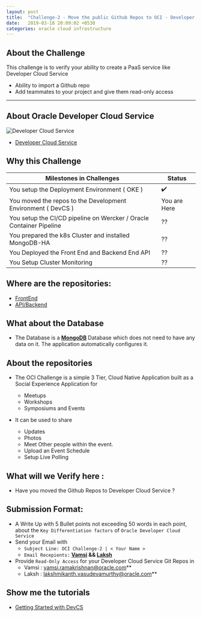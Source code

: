 ```yaml
---
layout: post
title:  "Challenge-2 - Move the public Github Repos to OCI - Developer Cloud Service"
date:   2019-03-18 20:09:02 +0530
categories: oracle cloud infrastructure
---
```



About the Challenge
---
This challenge is to verify your ability to create a PaaS service like Developer Cloud Service 
* Ability to import a Github repo
* Add teammates to your project and give them read-only access

-------------------


## About Oracle Developer Cloud Service 
![Developer Cloud Service](https://docs.oracle.com/en/cloud/paas/developer-cloud/sp_common/shared-images/cloudgs_developer.png)
* [Developer Cloud Service](https://cloud.oracle.com/developer_service)

## Why this Challenge

<table>
<thead>
	<tr>
		<th>Milestones in Challenges</th>
		<th>Status</th>
	</tr>
</thead>
<tbody>
	<tr>
		<td>You setup the Deployment Environment ( OKE )</td>
		<td> ✔️ </td>
	</tr>
	<tr>
		<td>You moved the repos to the Development Environment ( DevCS )</td>
		<td> You are Here </td>
	</tr>
	<tr>
		<td>You setup the CI/CD pipeline on Wercker / Oracle Container Pipeline</td>
		<td> ?? </td>
	</tr>
	<tr>
		<td>You prepared the k8s Cluster and installed MongoDB-HA</td>
		<td> ?? </td>
	</tr>
	<tr>
		<td>You Deployed the Front End and Backend End API</td>
		<td> ?? </td>
	</tr>
	<tr>
		<td>You Setup Cluster Monitoring</td>
		<td>??</td>
	</tr>
</tbody>
</table>

## Where are the repositories:
* [FrontEnd](https://github.com/vamsiramakrishnan/ora-se-symposium-frontend)
* [API/Backend](https://github.com/vamsiramakrishnan/ora-se-symposium-backend)

## What about the Database
* The Database is a **<u>MongoDB</u>** Database which does not need to have any data on it. The application automatically configures it. 

## About the repositories
* The OCI Challenge is a simple 3 Tier, Cloud Native Application built as a Social Experience Application for 
  * Meetups
  * Workshops 
  * Symposiums and Events

* It can be used to share
  * Updates 
  * Photos 
  * Meet Other people within the event. 
  * Upload an Event Schedule
  * Setup Live Polling

## What will we Verify here : 
* Have you moved the Github Repos to Developer Cloud Service ?


## Submission Format: 
* A Write Up with 5 Bullet points not exceeding 50 words in each point, about the `Key Differentiation factors` of `Oracle Developer Cloud Service`
* Send your Email with 
  * `Subject Line: OCI Challenge-2 | < Your Name >`
  * `Email Recepients:` **[Vamsi](mailto:vamsi.ramakrishnan@oracle.com) && [Laksh](mailto:lakshmikanth.vasudevamurthy@oracle.com)**
* Provide `Read-Only Access` for your Developer Cloud Service Git Repos in
  * Vamsi : vamsi.ramakrishnan@oracle.com**
  * Laksh : lakshmikanth.vasudevamurthy@oracle.com**

## Show me the tutorials 
* [Getting Started with DevCS](https://docs.oracle.com/en/cloud/paas/developer-cloud/index.html)
